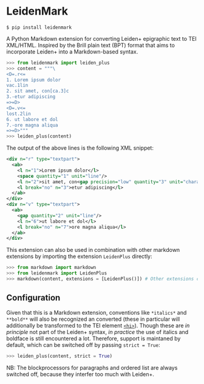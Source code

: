 # LeidenMark

```shell
$ pip install leidenmark
```

A Python Markdown extension for converting Leiden+ epigraphic text to TEI XML/HTML. Inspired by the Brill plain text (BPT) format that aims to incorporate Leiden+ into a Markdown-based syntax.

```python
>>> from leidenmark import leiden_plus
>>> content = """\
<D=.r<=
1. Lorem ipsum dolor
vac.1lin
2. sit amet, con[ca.3]c
3.-etur adipiscing
=>=D>
<D=.v<=
lost.2lin
6. ut labore et dol
7.-ore magna aliqua
=>=D>"""
>>> leiden_plus(content)
```

The output of the above lines is the following XML snippet:

```xml
<div n="r" type="textpart">
  <ab>
    <l n="1">Lorem ipsum dolor</l>
    <space quantity="1" unit="line"/>
    <l n="2">sit amet, con<gap precision="low" quantity="3" unit="character"/>c</l>
    <l break="no" n="3">etur adipiscing</l>
  </ab>
</div>
<div n="v" type="textpart">
  <ab>
    <gap quantity="2" unit="line"/>
    <l n="6">ut labore et dol</l>
    <l break="no" n="7">ore magna aliqua</l>
  </ab>
</div>
```

This extension can also be used in combination with other markdown extensions by importing the extension `LeidenPlus` directly:

```python
>>> from markdown import markdown
>>> from leidenmark import LeidenPlus
>>> markdown(content, extensions = [LeidenPlus()]) # Other extensions can be added to this list
```

## Configuration

Given that this is a Markdown extension, conventions like `*italics*` and `**bold**` will also be recognized an converted (these in particular will additionally be transformed to the TEI element [`<hi>`](https://tei-c.org/release/doc/tei-p5-doc/en/html/ref-hi.html)). Though these are _in principle_ not part of the Leiden+ syntax, _in practice_ the use of italics and boldface is still encountered a lot. Therefore, support is maintaned by default, which can be switched off by passing `strict = True`:

```python
>>> leiden_plus(content, strict = True)
```

NB: The blockprocessors for paragraphs and ordered list are always switched off, because they interfer too much with Leiden+.
